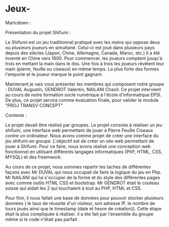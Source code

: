 # Jeux-
Marlcdown :

Présentation du projet Shifumi : 

Le Shifumi est un jeu traditionnel pratiqué avec les mains qui oppose deux ou plusieurs joueurs en simultané. Celui-ci est joué dans plusieurs pays depuis des siècles (Japon, Chine, Allemagne, Canada, Maroc, etc.) Il a été inventé en Chine vers 1600. 
Pour commencer, les joueurs comptent jusqu'à trois en mettant la main dans le dos. Une fois à trois les joueurs révèlent leur main (pierre, feuille ou ciseaux) en même temps. La plus forte des formes l'emporte et le joueur marque le point gagnant. 

Maintenant je vais vous présenter les membres qui composent notre groupe : DUVAL Augustin, GENDROT Valentin, NAILANI Chaoil. Ce projet intervient au cours de notre formation socle numérique à l'école d'informatique EPSI. De plus, ce projet servira comme évaluation finale, pour valider le module "PROJ TRANSV CONCEPT"

Contexte :

Le projet devait être réalisé par groupes. Le projet consiste à réaliser un jeu shifumi, une interface web permettant de jouer à Pierre Feuille Ciseaux contre un ordinateur. Nous avons comme projet de créer une interface du jeu shifumi en groupe. L'objectif est de créer un site web permettant de jouer à Shifumi. Pour ce faire, nous avons réalisé une conception web fonctionnel en utilisant différents langages informatiques (PhP, HTML, CSS, MYSQL) et des freemwork.

Au cours de ce projet, nous sommes repartir les taches de différentes façons avec Mr DUVAL qui nous occupait de faire la logique du jeu en Php. Mr NAILANI qui lui s'occuper de la forme et du style des différentes pages avec comme outils HTML CSS et bootstrap. Mr GENDROT était le couteau suisse qui aidait les 2 qui touchaient à tout au PHP, HTML et CSS.

Pour finir, il nous fallait une base de données pour pouvoir stocker plusieurs données ( le taux de réussite d'un visiteur, son adresse IP, le nombre de tours joués ainsi que le timestamp (date et heure de création)). Cette étape était la plus compliquée à réaliser. il a éte fait par l'ensemble du groupe même si le code n'était pas parfait .
